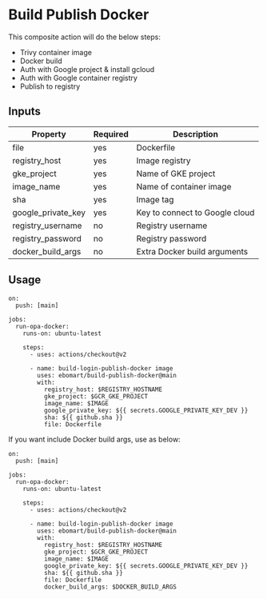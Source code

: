 # Build Publish Docker

This composite action will do the below steps:

* Trivy container image
* Docker build
* Auth with Google project & install gcloud
* Auth with Google container registry
* Publish to registry


## Inputs

| Property    | Required |  Description | 
| ----------- | ----------- |-------------|
| file        | yes         | Dockerfile      |
| registry_host   | yes     | Image registry        |
| gke_project | yes | Name of GKE project |
| image_name | yes | Name of container image |
| sha | yes | Image tag |
| google_private_key | yes | Key to connect to Google cloud |
| registry_username | no | Registry username |
| registry_password | no | Registry password |
| docker_build_args | no | Extra Docker build arguments |
## Usage

```
on:
  push: [main]

jobs:
  run-opa-docker:
    runs-on: ubuntu-latest

    steps:
      - uses: actions/checkout@v2

      - name: build-login-publish-docker image
        uses: ebomart/build-publish-docker@main
        with:
          registry_host: $REGISTRY_HOSTNAME
          gke_project: $GCR_GKE_PROJECT
          image_name: $IMAGE
          google_private_key: ${{ secrets.GOOGLE_PRIVATE_KEY_DEV }}
          sha: ${{ github.sha }}
          file: Dockerfile
```

If you want include Docker build args, use as below:

```
on:
  push: [main]

jobs:
  run-opa-docker:
    runs-on: ubuntu-latest

    steps:
      - uses: actions/checkout@v2

      - name: build-login-publish-docker image
        uses: ebomart/build-publish-docker@main
        with:
          registry_host: $REGISTRY_HOSTNAME
          gke_project: $GCR_GKE_PROJECT
          image_name: $IMAGE
          google_private_key: ${{ secrets.GOOGLE_PRIVATE_KEY_DEV }}
          sha: ${{ github.sha }}
          file: Dockerfile
          docker_build_args: $DOCKER_BUILD_ARGS
```
